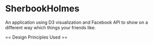 SherbookHolmes
==============

An application using D3 visualization and Facebook API to show on a different way which things your friends like.

== Design Principles Used ==
